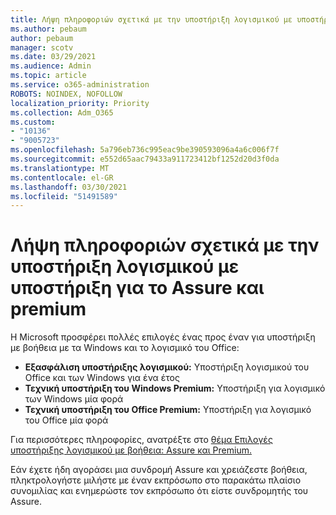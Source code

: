 ```yaml
---
title: Λήψη πληροφοριών σχετικά με την υποστήριξη λογισμικού με υποστήριξη για το Assure και premium
ms.author: pebaum
author: pebaum
manager: scotv
ms.date: 03/29/2021
ms.audience: Admin
ms.topic: article
ms.service: o365-administration
ROBOTS: NOINDEX, NOFOLLOW
localization_priority: Priority
ms.collection: Adm_O365
ms.custom:
- "10136"
- "9005723"
ms.openlocfilehash: 5a796eb736c995eac9be390593096a4a6c006f7f
ms.sourcegitcommit: e552d65aac79433a911723412bf1252d20d3f0da
ms.translationtype: MT
ms.contentlocale: el-GR
ms.lasthandoff: 03/30/2021
ms.locfileid: "51491589"
---
```

# <a name="get-info-about-assure-and-premium-assisted-software-support"></a>Λήψη πληροφοριών σχετικά με την υποστήριξη λογισμικού με υποστήριξη για το Assure και premium

Η Microsoft προσφέρει πολλές επιλογές ένας προς έναν για υποστήριξη με βοήθεια με τα Windows και το λογισμικό του Office:

- **Εξασφάλιση υποστήριξης λογισμικού:** Υποστήριξη λογισμικού του Office και των Windows για ένα έτος
- **Τεχνική υποστήριξη του Windows Premium:** Υποστήριξη για λογισμικό των Windows μία φορά
- **Τεχνική υποστήριξη του Office Premium:** Υποστήριξη για λογισμικό του Office μία φορά

Για περισσότερες πληροφορίες, ανατρέξτε στο [θέμα Επιλογές υποστήριξης λογισμικού με βοήθεια: Assure και Premium.](https://support.microsoft.com/help/4467230/assisted-software-support-options-assure-premium)

Εάν έχετε ήδη αγοράσει μια συνδρομή Assure  και χρειάζεστε βοήθεια, πληκτρολογήστε μιλήστε με έναν εκπρόσωπο στο παρακάτω πλαίσιο συνομιλίας και ενημερώστε τον εκπρόσωπο ότι είστε συνδρομητής του Assure.

